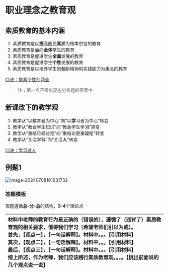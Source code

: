 # 职业理念之教育观

## 素质教育的基本内涵

1. 素质教育是以**提**高国民**素**质为根本宗旨的教育
2. 素质教育是面向**全体**学生的教育
3. 素质教育是促进学生**全面**发展的教育
4. 素质教育是促进学生**个性**发展的教育
5. 素质教育是以培养学生的**创**新精神和实践能力为重点的教育

<u>口诀：提素个性创两全</u>

> 注：第一点不常出现在分析题的答案中

## 新课改下的教学观

1. 教学从“以教育者为中心”向“以**学**习者为中心”转变
2. 教学从“教会学生知识”向“教会学生学**习**”转变
3. 教学从“重结论轻过程”向“重结论更重**过**程”转变
4. 教学从“关注学科”向“关注**人**”转变

<u>口诀：学习过人</u>

## 例题1

![image-20240708161631732](C:\教资考试\assets\image-20240708161631732.png)

### 答题模板

答题遵循**总-分-总**的结构，**3-4**个理论点

| 材料中老师的教育行为是正确的（错误的），遵循了（违背了）素质教育观的相关要求，值得我们学习（希望老师们引以为戒）。<br />首先，【观点一】，【一句话解释】。材料中。。。【引用材料】<br />其次，【观点二】，【一句话解释】。材料中。。。【引用材料】<br />最后，【观点三】，【一句话解释】。材料中。。。【引用材料】<br />综上所述，作为老师，我们应该践行素质教育观，。。。【挑出前面说的几个观点说一说】 |
| :----------------------------------------------------------- |

